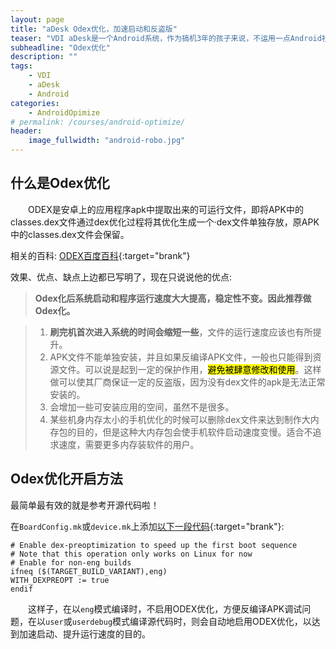 ```yaml
---
layout: page
title: "aDesk Odex优化，加速启动和反盗版"
teaser: "VDI aDesk是一个Android系统，作为搞机3年的孩子来说，不运用一点Android社区的优化知识，感觉不很爽……"
subheadline: "Odex优化"
description: ""
tags: 
    - VDI
    - aDesk
    - Android
categories:
    - AndroidOpimize
# permalink: /courses/android-optimize/
header:
    image_fullwidth: "android-robo.jpg"
---
```


## 什么是Odex优化
&emsp;&emsp;ODEX是安卓上的应用程序apk中提取出来的可运行文件，即将APK中的classes.dex文件通过dex优化过程将其优化生成一个·dex文件单独存放，原APK中的classes.dex文件会保留。

相关的百科: [ODEX百度百科](http://baike.baidu.com/item/ODEX){:target="brank"}

效果、优点、缺点上边都已写明了，现在只说说他的优点:

> <b>Odex化后系统启动和程序运行速度大大提高，稳定性不变。因此推荐做Odex化。</b>

> 1. <b>刷完机首次进入系统的时间会缩短一些</b>，文件的运行速度应该也有所提升。
> 2. APK文件不能单独安装，并且如果反编译APK文件，一般也只能得到资源文件。可以说是起到一定的保护作用，<mark>避免被肆意修改和使用</mark>。这样做可以使其厂商保证一定的反盗版，因为没有dex文件的apk是无法正常安装的。
> 3. 会增加一些可安装应用的空间，虽然不是很多。
> 4. 某些机身内存太小的手机优化的时候可以删除dex文件来达到制作大内存包的目的，但是这种大内存包会使手机软件启动速度变慢。适合不追求速度，需要更多内存装软件的用户。

## Odex优化开启方法

最简单最有效的就是参考开源代码啦！

在`BoardConfig.mk`或`device.mk`上添加[以下一段代码](https://github.com/CyanogenMod/android_device_intel_mixins/blob/cm-12.1/groups/art-config/default/BoardConfig.mk){:target="brank"}:

    # Enable dex-preoptimization to speed up the first boot sequence
    # Note that this operation only works on Linux for now
    # Enable for non-eng builds
    ifneq ($(TARGET_BUILD_VARIANT),eng)
    WITH_DEXPREOPT := true
    endif

&emsp;&emsp;这样子，在以`eng`模式编译时，不启用ODEX优化，方便反编译APK调试问题，在以`user`或`userdebug`模式编译源代码时，则会自动地启用ODEX优化，以达到加速启动、提升运行速度的目的。
